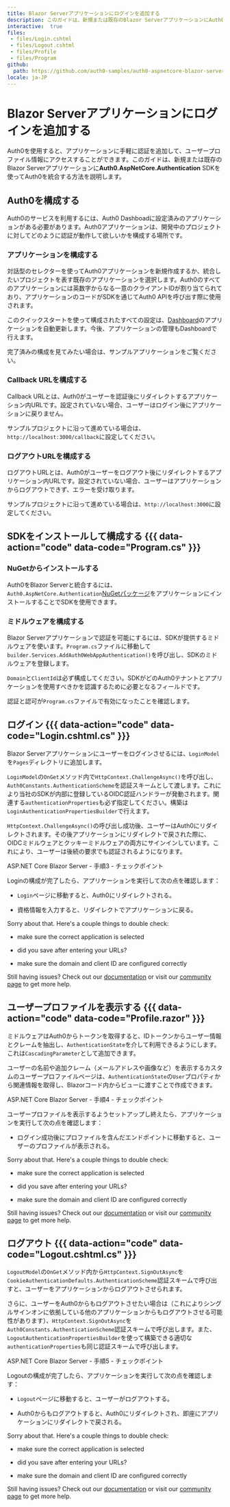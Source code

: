 ```yaml
---
title: Blazor Serverアプリケーションにログインを追加する
description: このガイドは、新規または既存のBlazor ServerアプリケーションにAuth0.AspNetCore.Authentication SDKを使ってAuth0を統合する方法を説明します。
interactive:  true
files:
 - files/Login.cshtml
 - files/Logout.cshtml
 - files/Profile
 - files/Program
github:
  path: https://github.com/auth0-samples/auth0-aspnetcore-blazor-server-samples/tree/main/Quickstart/Sample
locale: ja-JP
---
```


# Blazor Serverアプリケーションにログインを追加する


<p>Auth0を使用すると、アプリケーションに手軽に認証を追加して、ユーザープロファイル情報にアクセスすることができます。このガイドは、新規または既存のBlazor Serverアプリケーションに<b>Auth0.AspNetCore.Authentication</b> SDKを使ってAuth0を統合する方法を説明します。</p><p></p>

## Auth0を構成する


<p>Auth0のサービスを利用するには、Auth0 Dashboadに設定済みのアプリケーションがある必要があります。Auth0アプリケーションは、開発中のプロジェクトに対してどのように認証が動作して欲しいかを構成する場所です。</p><h3>アプリケーションを構成する</h3><p>対話型のセレクターを使ってAuth0アプリケーションを新規作成するか、統合したいプロジェクトを表す既存のアプリケーションを選択します。Auth0のすべてのアプリケーションには英数字からなる一意のクライアントIDが割り当てられており、アプリケーションのコードがSDKを通じてAuth0 APIを呼び出す際に使用されます。</p><p>このクイックスタートを使って構成されたすべての設定は、<a href="https://manage.auth0.com/dashboard/us/auth0-dsepaid/">Dashboard</a>のアプリケーションを自動更新します。今後、アプリケーションの管理もDashboardで行えます。</p><p>完了済みの構成を見てみたい場合は、サンプルアプリケーションをご覧ください。</p><h3>Callback URLを構成する</h3><p>Callback URLとは、Auth0がユーザーを認証後にリダイレクトするアプリケーション内URLです。設定されていない場合、ユーザーはログイン後にアプリケーションに戻りません。</p><p><div class="alert-container" severity="default"><p>サンプルプロジェクトに沿って進めている場合は、<code>http://localhost:3000</code><code>/callback</code>に設定してください。</p></div></p><h3>ログアウトURLを構成する</h3><p>ログアウトURLとは、Auth0がユーザーをログアウト後にリダイレクトするアプリケーション内URLです。設定されていない場合、ユーザーはアプリケーションからログアウトできず、エラーを受け取ります。</p><p><div class="alert-container" severity="default"><p>サンプルプロジェクトに沿って進めている場合は、<code>http://localhost:3000</code>に設定してください。</p></div></p>

## SDKをインストールして構成する {{{ data-action="code" data-code="Program.cs" }}}


<h3>NuGetからインストールする</h3><p>Auth0をBlazor Serverと統合するには、<code>Auth0.AspNetCore.Authentication</code><a href="https://www.nuget.org/packages/Auth0.AspNetCore.Authentication/">NuGetパッケージ</a>をアプリケーションにインストールすることでSDKを使用できます。</p><p></p><h3>ミドルウェアを構成する</h3><p>Blazor Serverアプリケーションで認証を可能にするには、SDKが提供するミドルウェアを使います。<code>Program.cs</code>ファイルに移動して<code>builder.Services.AddAuth0WebAppAuthentication()</code>を呼び出し、SDKのミドルウェアを登録します。</p><p><code>Domain</code>と<code>ClientId</code>は必ず構成してください。SDKがどのAuth0テナントとアプリケーションを使用すべきかを認識するために必要となるフィールドです。</p><p>認証と認可が<code>Program.cs</code>ファイルで有効になったことを確認します。</p>

## ログイン {{{ data-action="code" data-code="Login.cshtml.cs" }}}


<p>Blazor Serverアプリケーションにユーザーをログインさせるには、<code>LoginModel</code>を<code>Pages</code>ディレクトリに追加します。</p><p><code>LoginModel</code>の<code>OnGet</code>メソッド内で<code>HttpContext.ChallengeAsync()</code>を呼び出し、<code>Auth0Constants.AuthenticationScheme</code>を認証スキームとして渡します。これにより当社のSDKが内部に登録しているOIDC認証ハンドラーが発動されます。関連する<code>authenticationProperties</code>も必ず指定してください。構築は<code>LoginAuthenticationPropertiesBuilder</code>で行えます。</p><p><code>HttpContext.ChallengeAsync()</code>の呼び出し成功後、ユーザーはAuth0にリダイレクトされます。その後アプリケーションにリダイレクトで戻された際に、OIDCミドルウェアとクッキーミドルウェアの両方にサインインしています。これにより、ユーザーは後続の要求でも認証されるようになります。</p><p><div class="checkpoint">ASP.NET Core Blazor Server - 手順3 - チェックポイント <div class="checkpoint-default"><p>Loginの構成が完了したら、アプリケーションを実行して次の点を確認します：</p><ul><li><p><code>Login</code>ページに移動すると、Auth0にリダイレクトされる。</p></li><li><p>資格情報を入力すると、リダイレクトでアプリケーションに戻る。</p></li></ul><p></p></div>

  <div class="checkpoint-success"></div>

  <div class="checkpoint-failure"><p>Sorry about that. Here&#39;s a couple things to double check:</p><ul><li><p>make sure the correct application is selected</p></li><li><p>did you save after entering your URLs?</p></li><li><p>make sure the domain and client ID are configured correctly</p></li></ul><p>Still having issues? Check out our <a href="https://auth0.com/docs">documentation</a> or visit our <a href="https://community.auth0.com/">community page</a> to get more help.</p></div>

  </div></p>

## ユーザープロファイルを表示する {{{ data-action="code" data-code="Profile.razor" }}}


<p>ミドルウェアはAuth0からトークンを取得すると、IDトークンからユーザー情報とクレームを抽出し、<code>AuthenticationState</code>を介して利用できるようにします。これは<code>CascadingParameter</code>として追加できます。</p><p>ユーザーの名前や追加クレーム（メールアドレスや画像など）を表示するカスタムのユーザープロファイルページは、<code>AuthenticationState</code>の<code>User</code>プロパティから関連情報を取得し、Blazorコード内からビューに渡すことで作成できます。</p><p><div class="checkpoint">ASP.NET Core Blazor Server - 手順4 - チェックポイント <div class="checkpoint-default"><p>ユーザープロファイルを表示するようセットアップし終えたら、アプリケーションを実行して次の点を確認します：</p><ul><li><p>ログイン成功後にプロファイルを含んだエンドポイントに移動すると、ユーザーのプロファイルが表示される。</p></li></ul><p></p></div>

  <div class="checkpoint-success"></div>

  <div class="checkpoint-failure"><p>Sorry about that. Here&#39;s a couple things to double check:</p><ul><li><p>make sure the correct application is selected</p></li><li><p>did you save after entering your URLs?</p></li><li><p>make sure the domain and client ID are configured correctly</p></li></ul><p>Still having issues? Check out our <a href="https://auth0.com/docs">documentation</a> or visit our <a href="https://community.auth0.com/">community page</a> to get more help.</p></div>

  </div></p>

## ログアウト {{{ data-action="code" data-code="Logout.cshtml.cs" }}}


<p><code>LogoutModel</code>の<code>OnGet</code>メソッド内から<code>HttpContext.SignOutAsync</code>を<code>CookieAuthenticationDefaults.AuthenticationScheme</code>認証スキームで呼び出すと、ユーザーをアプリケーションからログアウトさせられます。</p><p>さらに、ユーザーをAuth0からもログアウトさせたい場合は（これによりシングルサインオンに依拠している他のアプリケーションからもログアウトさせる可能性があります）、<code>HttpContext.SignOutAsync</code>を<code>Auth0Constants.AuthenticationScheme</code>認証スキームで呼び出します。また、<code>LogoutAuthenticationPropertiesBuilder</code>を使って構築できる適切な<code>authenticationProperties</code>も同じ認証スキームで呼び出します。</p><p></p><p><div class="checkpoint">ASP.NET Core Blazor Server - 手順5 - チェックポイント <div class="checkpoint-default"><p>Logoutの構成が完了したら、アプリケーションを実行して次の点を確認します：</p><ul><li><p><code>Logout</code>ページに移動すると、ユーザーがログアウトする。</p></li><li><p>Auth0からもログアウトすると、Auth0にリダイレクトされ、即座にアプリケーションにリダイレクトで戻される。</p></li></ul><p></p></div>

  <div class="checkpoint-success"></div>

  <div class="checkpoint-failure"><p>Sorry about that. Here&#39;s a couple things to double check:</p><ul><li><p>make sure the correct application is selected</p></li><li><p>did you save after entering your URLs?</p></li><li><p>make sure the domain and client ID are configured correctly</p></li></ul><p>Still having issues? Check out our <a href="https://auth0.com/docs">documentation</a> or visit our <a href="https://community.auth0.com/">community page</a> to get more help.</p></div>

  </div></p>
